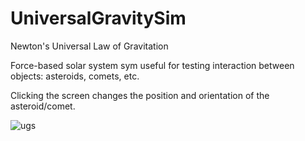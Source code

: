 # UniversalGravitySim
Newton's Universal Law of Gravitation

Force-based solar system sym useful for testing interaction between objects: asteroids, comets, etc.

Clicking the screen changes the position and orientation of the asteroid/comet.

![ugs](https://user-images.githubusercontent.com/74695555/108571625-d1e15600-72cd-11eb-91a8-86bd1d9ffbef.png)
